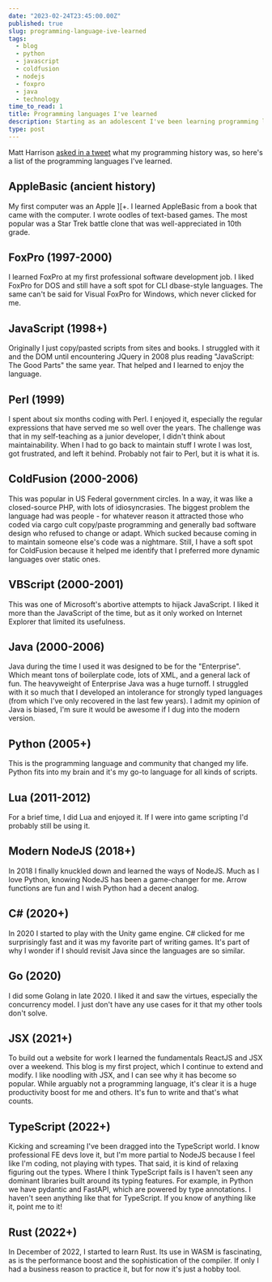 ```yaml
---
date: "2023-02-24T23:45:00.00Z"
published: true
slug: programming-language-ive-learned
tags:
  - blog
  - python
  - javascript
  - coldfusion
  - nodejs
  - foxpro
  - java
  - technology
time_to_read: 1
title: Programming languages I've learned
description: Starting as an adolescent I've been learning programming languages. Here's a list of the ones I've learned.
type: post
---
```


Matt Harrison [asked in a tweet](https://twitter.com/__mharrison__/status/1628062560091090944) what my programming history was, so here's a list of the programming languages I've learned.

## AppleBasic (ancient history)

My first computer was an Apple ][+. I learned AppleBasic from a book that came with the computer. I wrote oodles of text-based games. The most popular was a Star Trek battle clone that was well-appreciated in 10th grade.

## FoxPro (1997-2000)

I learned FoxPro at my first professional software development job. I liked FoxPro for DOS and still have a soft spot for CLI dbase-style languages. The same can't be said for Visual FoxPro for Windows, which never clicked for me.

## JavaScript (1998+)

Originally I just copy/pasted scripts from sites and books. I struggled with it and the DOM until encountering JQuery in 2008 plus reading "JavaScript: The Good Parts" the same year. That helped and I learned to enjoy the language.

## Perl (1999)

I spent about six months coding with Perl. I enjoyed it, especially the regular expressions that have served me so well over the years. The challenge was that in my self-teaching as a junior developer, I didn't think about maintainability. When I had to go back to maintain stuff I wrote I was lost, got frustrated, and left it behind. Probably not fair to Perl, but it is what it is.

## ColdFusion (2000-2006)

This was popular in US Federal government circles. In a way, it was like a closed-source PHP, with lots of idiosyncrasies. The biggest problem the language had was people - for whatever reason it attracted those who coded via cargo cult copy/paste programming and generally bad software design who refused to change or adapt. Which sucked because coming in to maintain someone else's code was a nightmare. Still, I have a soft spot for ColdFusion because it helped me identify that I preferred more dynamic languages over static ones.

## VBScript (2000-2001)

This was one of Microsoft's abortive attempts to hijack JavaScript. I liked it more than the JavaScript of the time, but as it only worked on Internet Explorer that limited its usefulness.

## Java (2000-2006)

Java during the time I used it was designed to be for the "Enterprise". Which meant tons of boilerplate code, lots of XML, and a general lack of fun. The heavyweight of Enterprise Java was a huge turnoff. I struggled with it so much that I developed an intolerance for strongly typed languages (from which I've only recovered in the last few years). I admit my opinion of Java is biased, I'm sure it would be awesome if I dug into the modern version.

## Python (2005+)

This is the programming language and community that changed my life. Python fits into my brain and it's my go-to language for all kinds of scripts.

## Lua (2011-2012)

For a brief time, I did Lua and enjoyed it. If I were into game scripting I'd probably still be using it.

## Modern NodeJS (2018+)

In 2018 I finally knuckled down and learned the ways of NodeJS. Much as I love Python, knowing NodeJS has been a game-changer for me. Arrow functions are fun and I wish Python had a decent analog.

## C# (2020+)

In 2020 I started to play with the Unity game engine. C# clicked for me surprisingly fast and it was my favorite part of writing games. It's part of why I wonder if I should revisit Java since the languages are so similar.

## Go (2020)

I did some Golang in late 2020. I liked it and saw the virtues, especially the concurrency model. I just don't have any use cases for it that my other tools don't solve.

## JSX (2021+)

To build out a website for work I learned the fundamentals ReactJS and JSX over a weekend. This blog is my first project, which I continue to extend and modify. I like noodling with JSX, and I can see why it has become so popular. While arguably not a programming language, it's clear it is a huge productivity boost for me and others. It's fun to write and that's what counts.

## TypeScript (2022+)

Kicking and screaming I've been dragged into the TypeScript world. I know professional FE devs love it, but I'm more partial to NodeJS because I feel like I'm coding, not playing with types. That said, it is kind of relaxing figuring out the types. Where I think TypeScript fails is I haven't seen any dominant libraries built around its typing features. For example, in Python we have pydantic and FastAPI, which are powered by type annotations. I haven't seen anything like that for TypeScript. If you know of anything like it, point me to it!

## Rust (2022+)

In December of 2022, I started to learn Rust. Its use in WASM is fascinating, as is the performance boost and the sophistication of the compiler. If only I had a business reason to practice it, but for now it's just a hobby tool.
